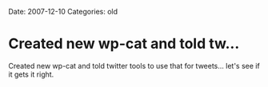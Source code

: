 Date: 2007-12-10
Categories: old

# Created new wp-cat and told tw...

Created new wp-cat and told twitter tools to use that for tweets... let's  see if it gets it right.
